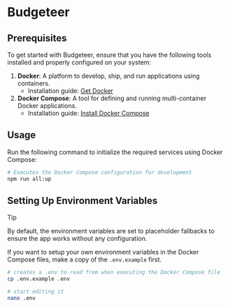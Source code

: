 # Budgeteer

## Prerequisites

To get started with Budgeteer, ensure that you have the following tools installed and properly configured on your system:

1. **Docker**: A platform to develop, ship, and run applications using containers.
   - Installation guide: [Get Docker](https://docs.docker.com/get-docker/)
2. **Docker Compose**: A tool for defining and running multi-container Docker applications.
   - Installation guide: [Install Docker Compose](https://docs.docker.com/compose/install/)

## Usage

Run the following command to initialize the required services using Docker Compose:

```bash
# Executes the Docker Compose configuration for development
npm run all:up
```

## Setting Up Environment Variables

> [!TIP]
> By default, the environment variables are set to placeholder fallbacks to ensure the app works without any configuration.

If you want to setup your own environment variables in the Docker Compose files, make a copy of the `.env.example` first.

```bash
# creates a .env to read from when executing the Docker Compose file
cp .env.example .env

# start editing it
nano .env
```
